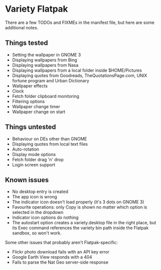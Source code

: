# Variety Flatpak

There are a few TODOs and FIXMEs in the manifest file, but here are some additional notes.

## Things tested

- Setting the wallpaper in GNOME 3
- Displaying wallpapers from Bing
- Displaying wallpapers from Nasa
- Displaying wallpapers from a local folder inside $HOME/Pictures
- Displaying quotes from Goodreads, TheQuotationsPage.com, UNIX fortune program and Urban Dictionary
- Wallpaper effects
- Clock
- Fetch folder clipboard monitoring
- Filtering options
- Wallpaper change timer
- Wallpaper change on start


## Things untested

- Behaviour on DEs other than GNOME
- Displaying quotes from local text files
- Auto-rotation
- Display mode options
- Fetch folder drag 'n' drop
- Login screen support

## Known issues

- No desktop entry is created
- The app icon is wrong
- The indicator icon doesn't load properly (it's 3 dots on GNOME 3)
- Favourite operations: only Copy is shown no matter which option is selected in the dropdown
- Indicator icon options do nothing
- The autostart option creates a variety.desktop file in the right place, but its Exec command references the variety bin path inside the Flatpak sandbox, so won't work.

Some other issues that probably aren't Flatpak-specific:

- Flickr photo download fails with an API key error
- Google Earth View responds with a 404
- Fails to parse the Nat Geo server-side response